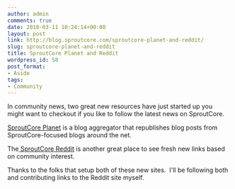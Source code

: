 ```yaml
---
author: admin
comments: true
date: 2010-03-11 10:24:14+00:00
layout: post
link: http://blog.sproutcore.com/sproutcore-planet-and-reddit/
slug: sproutcore-planet-and-reddit
title: SproutCore Planet and Reddit
wordpress_id: 58
post_format:
- Aside
tags:
- Community
---
```


In community news, two great new resources have just started up you might want to checkout if you like to follow the latest news on SproutCore.




[SproutCore Planet](http://sproutcoreplanet.com) is a blog aggregator that republishes blog posts from SproutCore-focused blogs around the net.




The[ SproutCore Reddit](http://www.reddit.com/r/sproutcore/) is another great place to see fresh new links based on community interest.




Thanks to the folks that setup both of these new sites.  I'll be following both and contributing links to the Reddit site myself.
